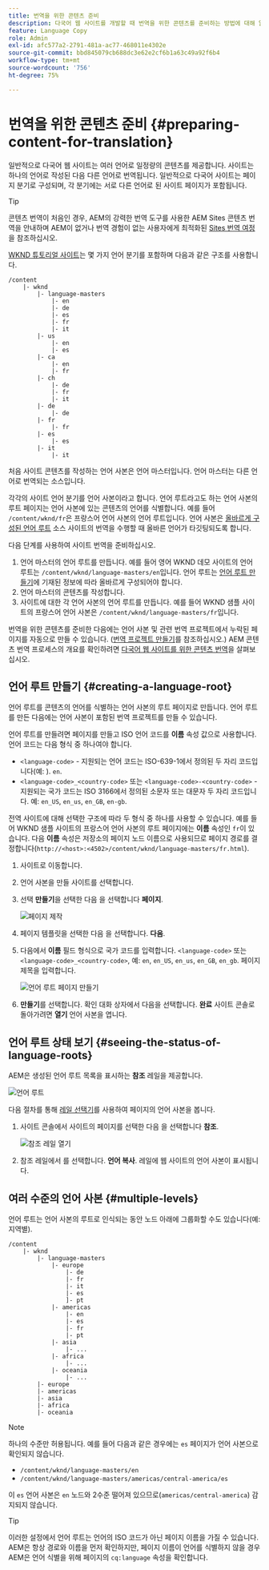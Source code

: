 ```yaml
---
title: 번역을 위한 콘텐츠 준비
description: 다국어 웹 사이트를 개발할 때 번역을 위한 콘텐츠를 준비하는 방법에 대해 알아봅니다.
feature: Language Copy
role: Admin
exl-id: afc577a2-2791-481a-ac77-468011e4302e
source-git-commit: bbd845079cb688dc3e62e2cf6b1a63c49a92f6b4
workflow-type: tm+mt
source-wordcount: '756'
ht-degree: 75%

---
```


# 번역을 위한 콘텐츠 준비 {#preparing-content-for-translation}

일반적으로 다국어 웹 사이트는 여러 언어로 일정량의 콘텐츠를 제공합니다. 사이트는 하나의 언어로 작성된 다음 다른 언어로 번역됩니다. 일반적으로 다국어 사이트는 페이지 분기로 구성되며, 각 분기에는 서로 다른 언어로 된 사이트 페이지가 포함됩니다.

>[!TIP]
>
>콘텐츠 번역이 처음인 경우, AEM의 강력한 번역 도구를 사용한 AEM Sites 콘텐츠 번역을 안내하며 AEM이 없거나 번역 경험이 없는 사용자에게 최적화된 [Sites 번역 여정](/help/journey-sites/translation/overview.md)을 참조하십시오.

[WKND 튜토리얼 사이트](/help/implementing/developing/introduction/develop-wknd-tutorial.md)는 몇 가지 언어 분기를 포함하며 다음과 같은 구조를 사용합니다.

```text
/content
    |- wknd
        |- language-masters
            |- en
            |- de
            |- es
            |- fr
            |- it
        |- us
            |- en
            |- es
        |- ca
            |- en
            |- fr
        |- ch
            |- de
            |- fr
            |- it
        |- de
            |- de
        |- fr
            |- fr
        |- es
            |- es
        |- it
            |- it
```

처음 사이트 콘텐츠를 작성하는 언어 사본은 언어 마스터입니다. 언어 마스터는 다른 언어로 번역되는 소스입니다.

각각의 사이트 언어 분기를 언어 사본이라고 합니다. 언어 루트라고도 하는 언어 사본의 루트 페이지는 언어 사본에 있는 콘텐츠의 언어를 식별합니다. 예를 들어 `/content/wknd/fr`은 프랑스어 언어 사본의 언어 루트입니다. 언어 사본은 [올바르게 구성된 언어 루트](preparation.md#creating-a-language-root) 소스 사이트의 번역을 수행할 때 올바른 언어가 타깃팅되도록 합니다.

다음 단계를 사용하여 사이트 번역을 준비하십시오.

1. 언어 마스터의 언어 루트를 만듭니다. 예를 들어 영어 WKND 데모 사이트의 언어 루트는 `/content/wknd/language-masters/en`입니다. 언어 루트는 [언어 루트 만들기](preparation.md#creating-a-language-root)에 기재된 정보에 따라 올바르게 구성되어야 합니다.
1. 언어 마스터의 콘텐츠를 작성합니다.
1. 사이트에 대한 각 언어 사본의 언어 루트를 만듭니다. 예를 들어 WKND 샘플 사이트의 프랑스어 언어 사본은 `/content/wknd/language-masters/fr`입니다.

번역을 위한 콘텐츠를 준비한 다음에는 언어 사본 및 관련 번역 프로젝트에서 누락된 페이지를 자동으로 만들 수 있습니다. ([번역 프로젝트 만들기](managing-projects.md)를 참조하십시오.) AEM 콘텐츠 번역 프로세스의 개요를 확인하려면 [다국어 웹 사이트를 위한 콘텐츠 번역](overview.md)을 살펴보십시오.

## 언어 루트 만들기 {#creating-a-language-root}

언어 루트를 콘텐츠의 언어를 식별하는 언어 사본의 루트 페이지로 만듭니다. 언어 루트를 만든 다음에는 언어 사본이 포함된 번역 프로젝트를 만들 수 있습니다.

언어 루트를 만들려면 페이지를 만들고 ISO 언어 코드를 **이름** 속성 값으로 사용합니다. 언어 코드는 다음 형식 중 하나여야 합니다.

* `<language-code>` - 지원되는 언어 코드는 ISO-639-1에서 정의된 두 자리 코드입니다(예: ). `en`.
* `<language-code>_<country-code>` 또는 `<language-code>-<country-code>` - 지원되는 국가 코드는 ISO 3166에서 정의된 소문자 또는 대문자 두 자리 코드입니다. 예: `en_US`, `en_us`, `en_GB`, `en-gb`.

전역 사이트에 대해 선택한 구조에 따라 두 형식 중 하나를 사용할 수 있습니다. 예를 들어 WKND 샘플 사이트의 프랑스어 언어 사본의 루트 페이지에는 **이름** 속성인 `fr`이 있습니다. 다음 **이름** 속성은 저장소의 페이지 노드 이름으로 사용되므로 페이지 경로를 결정합니다(`http://<host>:<4502>/content/wknd/language-masters/fr.html`).

1. 사이트로 이동합니다.
1. 언어 사본을 만들 사이트를 선택합니다.
1. 선택 **만들기**&#x200B;을 선택한 다음 을 선택합니다 **페이지**.

   ![페이지 제작](../assets/create-page.png)

1. 페이지 템플릿을 선택한 다음 을 선택합니다. **다음**.
1. 다음에서 **이름** 필드 형식으로 국가 코드를 입력합니다. `<language-code>` 또는 `<language-code>_<country-code>`, 예: `en`, `en_US`, `en_us`, `en_GB`, `en_gb`. 페이지 제목을 입력합니다.

   ![언어 루트 페이지 만들기](../assets/create-language-root.png)

1. **만들기**&#x200B;를 선택합니다. 확인 대화 상자에서 다음을 선택합니다. **완료** 사이트 콘솔로 돌아가려면 **열기** 언어 사본을 엽니다.

## 언어 루트 상태 보기 {#seeing-the-status-of-language-roots}

AEM은 생성된 언어 루트 목록을 표시하는 **참조** 레일을 제공합니다.

![언어 루트](../assets/language-roots.png)

다음 절차를 통해 [레일 선택기](/help/sites-cloud/authoring/basic-handling.md#rail-selector)를 사용하여 페이지의 언어 사본을 봅니다.

1. 사이트 콘솔에서 사이트의 페이지를 선택한 다음 을 선택합니다 **참조**.

   ![참조 레일 열기](../assets/opening-references-rail.png)

1. 참조 레일에서 를 선택합니다. **언어 복사**. 레일에 웹 사이트의 언어 사본이 표시됩니다.

## 여러 수준의 언어 사본 {#multiple-levels}

언어 루트는 언어 사본의 루트로 인식되는 동안 노드 아래에 그룹화할 수도 있습니다(예: 지역별).

```text
/content
    |- wknd
        |- language-masters
            |- europe
                |- de
                |- fr
                |- it
                |- es
                ]- pt
            |- americas
                |- en
                |- es
                |- fr
                |- pt
            |- asia
                |- ...
            |- africa
                |- ...
            |- oceania
                |- ...
        |- europe
        |- americas
        |- asia
        |- africa
        |- oceania            
```

>[!NOTE]
>
>하나의 수준만 허용됩니다. 예를 들어 다음과 같은 경우에는 `es` 페이지가 언어 사본으로 확인되지 않습니다.
>
>* `/content/wknd/language-masters/en`
>* `/content/wknd/language-masters/americas/central-america/es`
>
> 이 `es` 언어 사본은 `en` 노드와 2수준 떨어져 있으므로(`americas/central-america`) 감지되지 않습니다.

>[!TIP]
>
>이러한 설정에서 언어 루트는 언어의 ISO 코드가 아닌 페이지 이름을 가질 수 있습니다. AEM은 항상 경로와 이름을 먼저 확인하지만, 페이지 이름이 언어를 식별하지 않을 경우 AEM은 언어 식별을 위해 페이지의 `cq:language` 속성을 확인합니다.
